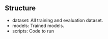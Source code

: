 ## Structure

- dataset: All training and evaluation dataset.
- models: Trained models.
- scripts: Code to run

